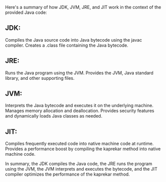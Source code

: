 Here's a summary of how JDK, JVM, JRE, and JIT work in the context of the provided Java code:

## JDK:

Compiles the Java source code into Java bytecode using the javac compiler.
Creates a .class file containing the Java bytecode.

## JRE:

Runs the Java program using the JVM.
Provides the JVM, Java standard library, and other supporting files.

## JVM:

Interprets the Java bytecode and executes it on the underlying machine.
Manages memory allocation and deallocation.
Provides security features and dynamically loads Java classes as needed.


## JIT:

Compiles frequently executed code into native machine code at runtime.
Provides a performance boost by compiling the kaprekar method into native machine code.


In summary, the JDK compiles the Java code, the JRE runs the program using the JVM, the JVM interprets and executes the bytecode, and the JIT compiler optimizes the performance of the kaprekar method.